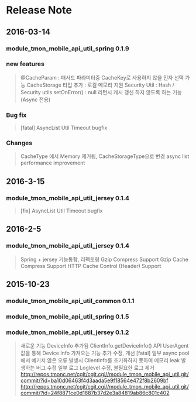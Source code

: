 # Release Note

## 2016-03-14
### module_tmon_mobile_api_util_spring 0.1.9

### new features
>    @CacheParam : 매서드 파라미터중 CacheKey로 사용하지 않을 인자 선택 가능
>    CacheStorage 타입 추가 : 로컬 메모리 지원
>    Security Util : Hash / Security utils
>    setOnError() : null 리턴시 캐시 갱신 하지 않도록 하는 기능 (Async 전용)

### Bug fix
>    [fatal] AsyncList Util Timeout bugfix

### Changes
>    CacheType 에서 Memory 제거됨, CacheStorageType으로 변경
>    async list performance improvement
 
## 2016-3-15
### module_tmon_mobile_api_util_jersey 0.1.4
>    [fix] AsyncList Util Timeout bugfix

##  2016-2-5
### module_tmon_mobile_api_util_jersey 0.1.4
>    Spring + jersey 기능통합, 리펙토링
>    Gzip Compress Support
>    Gzip Cache Compress Support
>    HTTP Cache Control (Header) Support 

## 2015-10-23 
### module_tmon_mobile_api_util_common 0.1.1
### module_tmon_mobile_api_util_spring 0.1.5
### module_tmon_mobile_api_util_jersey 0.1.2
 
>    새로운 기능
>    DeviceInfo 추가됨 ClientInfo.getDeviceInfo()
>    API UserAgent 값을 통해 Device Info 가져오는 기능 추가
>    수정, 개선
>    [fatal] 일부 async pool 에서 예기치 않은 오류 발생시 ClientInfo를 초기화하지 못하여 메모리 leak 발생하는 버그 수정
>    일부 로그 Loglevel 수정, 불필요한 로그 제거
>    http://repos.tmonc.net/cgit/cgit.cgi//module_tmon_mobile_api_util.git/commit/?id=ba10d06463f4d3aada5e9f18564e472f8b2609bf
>    http://repos.tmonc.net/cgit/cgit.cgi//module_tmon_mobile_api_util.git/commit/?id=24f8871ce0d1887b37d2e3a84819ab86c801c402